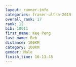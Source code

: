 ```yaml
---
layout: runner-info 
categories: fraser-ultra-2019 
overall_rank: 17
rank: 12
bib: 10011
first_name: Kee Peng
last_name: Beh
distance: 100KM
category: 100KM
gender: Male
finish_time: 16-13-45
---
```

